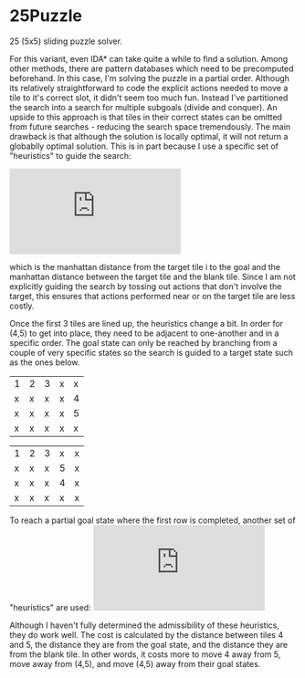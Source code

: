 # 25Puzzle
25 (5x5) sliding puzzle solver. 

For this variant, even IDA* can take quite a while to find a solution. Among other methods, there are pattern databases which need to be precomputed beforehand. In this case, I'm solving the puzzle in a partial order. Although its relatively straightforward to code the explicit actions needed to move a tile to it's correct slot, it didn't seem too much fun. Instead I've partitioned the search into a search for multiple subgoals (divide and conquer). An upside to this approach is that tiles in their correct states can be omitted from future searches - reducing the search space tremendously. The main drawback is that although the solution is locally optimal, it will not return a globablly optimal solution. This is in part because I use a specific set of "heuristics" to guide the search:

![equation](https://latex.codecogs.com/gif.latex?%5Cinline%20d_1%28t_i%2C%20t_0%29%20&plus;%20d_1%28t_i%2C%20g_i%29) 

which is the manhattan distance from the target tile i to the goal and the manhattan distance between the target tile and the blank tile. Since I am not explicitly guiding the search by tossing out actions that don't involve the target, this ensures that actions performed near or on the target tile are less costly.

Once the first 3 tiles are lined up, the heuristics change a bit. In order for (4,5) to get into place, they need to be adjacent to one-another and in a specific order. The goal state can only be reached by branching from a couple of very specific states so the search is guided to a target state such as the ones below. 

|   |   |   |   |   |
|---|---|---|---|---|
| 1 | 2 | 3 | x | x |
| x | x | x | x | 4 |
| x | x | x | x | 5 |
| x | x | x | x | x |

|   |   |   |   |   |
|---|---|---|---|---|
| 1 | 2 | 3 | x | x |
| x | x | x | 5 | x |
| x | x | x | 4 | x |
| x | x | x | x | x |

To reach a partial goal state where the first row is completed, another set of "heuristics" are used:
![equation](https://latex.codecogs.com/gif.latex?%5Cinline%20d_1%28t_4%2C%20t_5%29%20&plus;%20d_1%28t_4%2C%20g_4%29%20&plus;%20d_1%28t_5%2C%20g_5%29%20&plus;%20d_1%28t_0%2C%20t_4%29%20&plus;%20d_1%28t_0%2C%20t_5%29)

Although I haven't fully determined the admissibility of these heuristics, they do work well. The cost is calculated by the distance between tiles 4 and 5, the distance they are from the goal state, and the distance they are from the blank tile. In other words, it costs more to move 4 away from 5, move away from (4,5),  and move (4,5) away from their goal states. 
